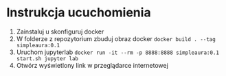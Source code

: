 # Instrukcja ucuchomienia

1. Zainstaluj u skonfiguruj docker
2. W folderze z repozytorium zbuduj obraz docker
    `docker build . --tag simpleaura:0.1`
3. Uruchom jupyterlab
    `docker run -it --rm -p 8888:8888 simpleaura:0.1 start.sh jupyter lab`
4. Otwórz wyświetlony link w przeglądarce internetowej